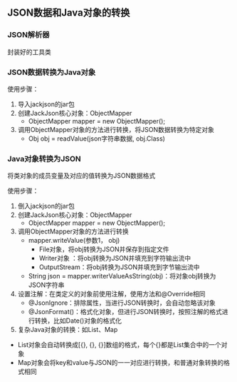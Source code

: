 ## JSON数据和Java对象的转换

### JSON解析器

封装好的工具类

### JSON数据转换为Java对象

使用步骤：

1. 导入jackjson的jar包
2. 创建JackJson核心对象：ObjectMapper
   - ObjectMapper mapper = new ObjectMapper();
3. 调用ObjectMapper对象的方法进行转换，将JSON数据转换为特定对象
   - Obj obj = readValue(json字符串数据, obj.Class)

### Java对象转换为JSON

将类对象的成员变量及对应的值转换为JSON数据格式

使用步骤：

1. 倒入jackjson的jar包
2. 创建JackJson核心对象：ObjectMapper
   - ObjectMapper mapper = new ObjectMapper();
3. 调用ObjectMapper对象的方法进行转换
   - mapper.writeValue(参数1， obj)
     - File对象，将obj转换为JSON并保存到指定文件
     - Writer对象 ：将obj转换为JSON并填充到字符输出流中
     - OutputStream：将obj转换为JSON并填充到字节输出流中
   - String json = mapper.writerValueAsString(obj)：将对象obj转换为JSON字符串
4. 设置注解：在类定义的对象前使用注解，使用方法和@Override相同
   - @JsonIgnore：排除属性，当进行JSON转换时，会自动忽略该对象
   - @JsonFormat()：格式化对象，但进行JSON转换时，按照注解的格式进行转换，比如Date()对象的格式化
5. 复杂Java对象的转换：如List、Map

- List对象会自动转换成[{}, {}, {}]数组的格式，每个{}都是List集合中的一个对象
- Map对象会将key和value与JSON的一一对应进行转换，和普通对象转换的格式相同
